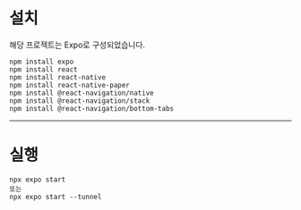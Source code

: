 # 설치
해당 프로젝트는 Expo로 구성되었습니다.

    npm install expo
    npm install react
    npm install react-native
    npm install react-native-paper
    npm install @react-navigation/native
    npm install @react-navigation/stack
    npm install @react-navigation/bottom-tabs

----

# 실행

    npx expo start
    또는
    npx expo start --tunnel
